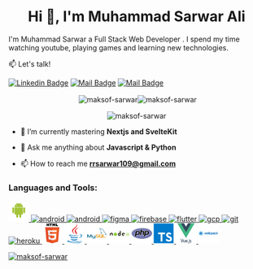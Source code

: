 
<h1  align="center">Hi 👋, I'm Muhammad Sarwar Ali</h1>

I'm Muhammad Sarwar a Full Stack Web Developer . I spend my time watching youtube, playing games and learning new technologies.

:mailbox: Let's talk!


[![Linkedin Badge](https://img.shields.io/badge/-Muhammad%20Sarwar-0e76a8?style=flat&labelColor=0e76a8&logo=linkedin&logoColor=white)](https://www.linkedin.com/in/muhammad-sarwar-649714185/) 
[![Mail Badge](https://img.shields.io/badge/-Muhammad%20Sarwar-4267B2?style=flat&labelColor=4267B2&logo=facebook&logoColor=white)](https://web.facebook.com/muhammadsarwar109/) 
[![Mail Badge](https://img.shields.io/badge/-Muhammad%20Sarwar-c0392b?style=flat&labelColor=c0392b&logo=gmail&logoColor=white)](mailto:rrsarwar109@gmail.com)
  

<p  align="center">&nbsp;<img  align="center"  src="https://github-readme-stats.vercel.app/api?username=maksof-sarwar&show_icons=true&locale=en&theme=aura"  alt="maksof-sarwar"  /><img  align="center"  src="https://github-readme-streak-stats.herokuapp.com/?user=maksof-sarwar&theme=aura&hide_border=true&date_format=M%20j%5B%2C%20Y%5D&currStreakNum=DDDDDD"  alt="maksof-sarwar"  />

</p>

<p  align="center"><img  align="center"  src="https://github-readme-stats.vercel.app/api/top-langs?username=maksof-sarwar&show_icons=true&locale=en&layout=compact&theme=aura"  alt="maksof-sarwar"  /></p>

  



- 🌱 I’m currently mastering **Nextjs and SvelteKit**

  

- 💬 Ask me anything about **Javascript & Python**

  

- 📫 How to reach me **rrsarwar109@gmail.com**

  

  

<h3  align="left">Languages and Tools:</h3>

<p  align="left">

  

<a  href="https://developer.android.com"  target="_blank"  rel="noreferrer">

<img  src="https://raw.githubusercontent.com/devicons/devicon/master/icons/android/android-original-wordmark.svg"  alt="android"  width="40"  height="40"/>

</a>

<a  href="https://svelte.dev/"  target="_blank"  rel="noreferrer">

<img  src="https://nextjs.org/favicon.ico"  alt="android"    height="30"/>

</a>
  
<a  href="https://nextjs.org/"  target="_blank"  rel="noreferrer">


<img  src="https://svelte.dev/_app/immutable/assets/svelte-logo.5c5d7d20.svg"  alt="android"  width="50"  height="50"/>
</a>

  

<a  href="https://www.figma.com/"  target="_blank"  rel="noreferrer">

<img  src="https://www.vectorlogo.zone/logos/figma/figma-icon.svg"  alt="figma"  width="40"  height="40"/>

</a>

  

<a  href="https://firebase.google.com/"  target="_blank"  rel="noreferrer">

<img  src="https://www.vectorlogo.zone/logos/firebase/firebase-icon.svg"  alt="firebase"  width="40"  height="40"/>

</a>

  

<a  href="https://flutter.dev"  target="_blank"  rel="noreferrer">

<img  src="https://www.vectorlogo.zone/logos/flutterio/flutterio-icon.svg"  alt="flutter"  width="40"  height="40"/>

</a>

  

<a  href="https://cloud.google.com"  target="_blank"  rel="noreferrer">

<img  src="https://www.vectorlogo.zone/logos/google_cloud/google_cloud-icon.svg"  alt="gcp"  width="40"  height="40"/>

</a>

  

<a  href="https://git-scm.com/"  target="_blank"  rel="noreferrer">

<img  src="https://www.vectorlogo.zone/logos/git-scm/git-scm-icon.svg"  alt="git"  width="40"  height="40"/>

</a>

  

<a  href="https://heroku.com"  target="_blank"  rel="noreferrer">

<img  src="https://www.vectorlogo.zone/logos/heroku/heroku-icon.svg"  alt="heroku"  width="40"  height="40"/>

</a>

  

<a  href="https://www.w3.org/html/"  target="_blank"  rel="noreferrer">

<img  src="https://raw.githubusercontent.com/devicons/devicon/master/icons/html5/html5-original-wordmark.svg"  alt="html5"  width="40"  height="40"/>

</a>

  

<a  href="https://www.java.com"  target="_blank"  rel="noreferrer">

<img  src="https://raw.githubusercontent.com/devicons/devicon/master/icons/java/java-original.svg"  alt="java"  width="40"  height="40"/>

</a>

  
<a  href="https://www.mysql.com/"  target="_blank"  rel="noreferrer">

<img  src="https://raw.githubusercontent.com/devicons/devicon/master/icons/mysql/mysql-original-wordmark.svg"  alt="mysql"  width="40"  height="40"/>

</a>

  

<a  href="https://nodejs.org"  target="_blank"  rel="noreferrer">

<img  src="https://raw.githubusercontent.com/devicons/devicon/master/icons/nodejs/nodejs-original-wordmark.svg"  alt="nodejs"  width="40"  height="40"/>

</a>

  

  

<a  href="https://www.php.net"  target="_blank"  rel="noreferrer">

<img  src="https://raw.githubusercontent.com/devicons/devicon/master/icons/php/php-original.svg"  alt="php"  width="40"  height="40"/>

</a>




  

<a  href="https://www.typescriptlang.org/"  target="_blank"  rel="noreferrer">

<img  src="https://raw.githubusercontent.com/devicons/devicon/master/icons/typescript/typescript-original.svg"  alt="typescript"  width="40"  height="40"/>

</a>

  


<a  href="https://vuejs.org/"  target="_blank"  rel="noreferrer">

<img  src="https://raw.githubusercontent.com/devicons/devicon/master/icons/vuejs/vuejs-original-wordmark.svg"  alt="vuejs"  width="40"  height="40"/>

</a>

  

<a  href="https://webpack.js.org"  target="_blank"  rel="noreferrer">

<img  src="https://raw.githubusercontent.com/devicons/devicon/d00d0969292a6569d45b06d3f350f463a0107b0d/icons/webpack/webpack-original-wordmark.svg"  alt="webpack"  width="40"  height="40"/>

</a>

</p>

  

<p  align="cente">  <a  href="https://github.com/ryo-ma/github-profile-trophy"><img  src="https://github-profile-trophy.vercel.app/?username=maksof-sarwar&theme=aura"  alt="maksof-sarwar"  /></a>  </p>
